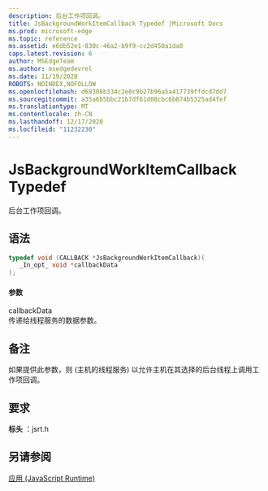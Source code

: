 ```yaml
---
description: 后台工作项回调。
title: JsBackgroundWorkItemCallback Typedef |Microsoft Docs
ms.prod: microsoft-edge
ms.topic: reference
ms.assetid: e6db52e1-830c-46a2-b9f9-cc2d450a1da8
caps.latest.revision: 6
author: MSEdgeTeam
ms.author: msedgedevrel
ms.date: 11/19/2020
ROBOTS: NOINDEX,NOFOLLOW
ms.openlocfilehash: d69306b334c2e0c9b27b96a5a417739ffdcd7dd7
ms.sourcegitcommit: a35a6b5bbc21b7df61d08cbc6b074b5325ad4fef
ms.translationtype: MT
ms.contentlocale: zh-CN
ms.lasthandoff: 12/17/2020
ms.locfileid: "11232230"
---
```

# JsBackgroundWorkItemCallback Typedef

后台工作项回调。  
  
## 语法  
  
```cpp  
typedef void (CALLBACK *JsBackgroundWorkItemCallback)(  
   _In_opt_ void *callbackData  
);  
```  
  
#### 参数  
 callbackData  
 传递给线程服务的数据参数。  
  
## 备注  
 如果提供此参数，则 (主机的线程服务) 以允许主机在其选择的后台线程上调用工作项回调。  
  
## 要求  
 **标头** ：jsrt.h  
  
## 另请参阅  
 [应用 (JavaScript Runtime)](../chakra-hosting/reference-javascript-runtime.md)
